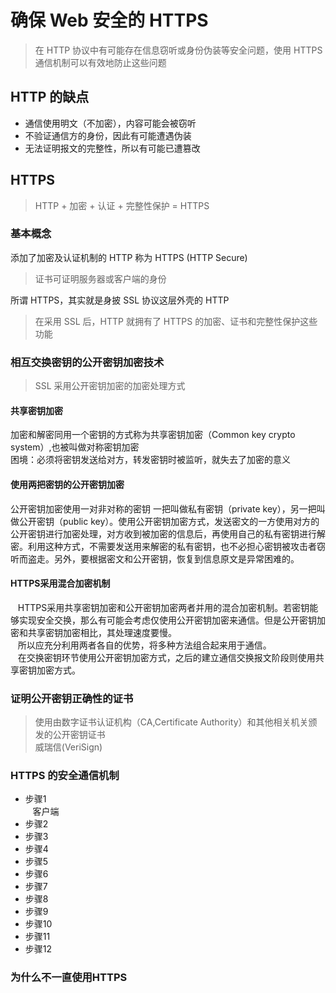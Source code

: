 # 确保 Web 安全的 HTTPS
> 在 HTTP 协议中有可能存在信息窃听或身份伪装等安全问题，使用 HTTPS 通信机制可以有效地防止这些问题
## HTTP 的缺点
* 通信使用明文（不加密），内容可能会被窃听
* 不验证通信方的身份，因此有可能遭遇伪装
* 无法证明报文的完整性，所以有可能已遭篡改
## HTTPS
> HTTP + 加密 + 认证 + 完整性保护 = HTTPS
### 基本概念

添加了加密及认证机制的 HTTP 称为 HTTPS (HTTP Secure)    
> 证书可证明服务器或客户端的身份    

所谓 HTTPS，其实就是身披 SSL 协议这层外壳的 HTTP
> 在采用 SSL 后，HTTP 就拥有了 HTTPS 的加密、证书和完整性保护这些功能    

### 相互交换密钥的公开密钥加密技术
> SSL 采用公开密钥加密的加密处理方式

#### 共享密钥加密
加密和解密同用一个密钥的方式称为共享密钥加密（Common key crypto system）,也被叫做对称密钥加密    
困境：必须将密钥发送给对方，转发密钥时被监听，就失去了加密的意义
#### 使用两把密钥的公开密钥加密
公开密钥加密使用一对非对称的密钥
一把叫做私有密钥（private key），另一把叫做公开密钥（public key）。使用公开密钥加密方式，发送密文的一方使用对方的公开密钥进行加密处理，对方收到被加密的信息后，再使用自己的私有密钥进行解密。利用这种方式，不需要发送用来解密的私有密钥，也不必担心密钥被攻击者窃听而盗走。另外，要根据密文和公开密钥，恢复到信息原文是异常困难的。
#### HTTPS采用混合加密机制
    HTTPS采用共享密钥加密和公开密钥加密两者并用的混合加密机制。若密钥能够实现安全交换，那么有可能会考虑仅使用公开密钥加密来通信。但是公开密钥加密和共享密钥加密相比，其处理速度要慢。    
    所以应充分利用两者各自的优势，将多种方法组合起来用于通信。    
    在交换密钥环节使用公开密钥加密方式，之后的建立通信交换报文阶段则使用共享密钥加密方式。
### 证明公开密钥正确性的证书
> 使用由数字证书认证机构（CA,Certificate Authority）和其他相关机关颁发的公开密钥证书    
> 威瑞信(VeriSign)
### HTTPS 的安全通信机制
* 步骤1    
    客户端
* 步骤2
* 步骤3
* 步骤4
* 步骤5
* 步骤6
* 步骤7
* 步骤8
* 步骤9
* 步骤10
* 步骤11
* 步骤12
### 为什么不一直使用HTTPS
